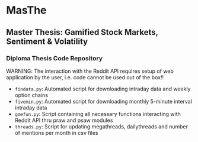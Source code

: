 # MasThe
## Master Thesis: Gamified Stock Markets, Sentiment & Volatility
### Diploma Thesis Code Repository

WARNING: The interaction with the Reddit API requires setup of web application by the user, i.e. code cannot be used out of the box!!

 - `findata.py`: Automated script for downloading intraday data and weekly option chains
 - `fivemin.py`: Automated script for downloading monthly 5-minute interval intraday data
 - `gmefun.py`: Script containing all necessary functions interacting with Reddit API thru praw and psaw modules
 - `threads.py`: Script for updating megathreads, dailythreads and number of mentions per month in csv files